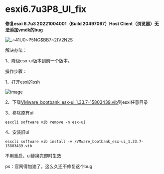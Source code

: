 # esxi6.7u3P8_UI_fix

****修复esxi 6.7u3 20221004001（Build 20497097）Host Client（浏览器）无法添加vmdk的bug****

![_~41U0~P5NG$BB7~2(V2N2S](https://github.com/tujj99/esxi6.7u3P8_UI_fix/assets/53027340/808ce53e-0ba7-485b-b470-4647161a8b27)

解决办法：

1、降级esx-ui版本到前一个版本。

操作步骤：

1、打开esxi的ssh

![image](https://github.com/tujj99/esxi6.7u3P8_UI_fix/assets/53027340/828bf417-2d2b-4dd5-bf0c-19f5a07c68a7)

2、下载[VMware_bootbank_esx-ui_1.33.7-15803439.vib](https://github.com/tujj99/esxi6.7u3P8_UI_fix/blob/main/VMware_bootbank_esx-ui_1.33.7-15803439.vib)到esxi任意目录

3、移除原有ui

``esxcli software vib remove -n esx-ui  ``

4、安装旧ui

``esxcli software vib install -v /VMware_bootbank_esx-ui_1.33.7-15803439.vib``

不用重启，ui替换完即时生效

ps：官网得加油了，这么久还不修复这个bug
